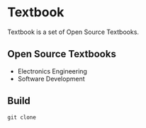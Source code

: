 # Textbook

Textbook is a set of Open Source Textbooks.

## Open Source Textbooks

- Electronics Engineering
- Software Development


## Build

```shell
git clone
```